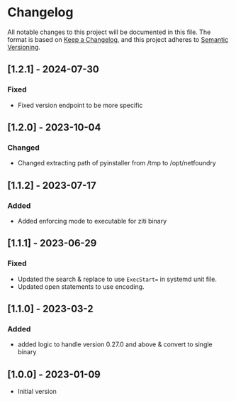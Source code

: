 # Changelog

All notable changes to this project will be documented in this file. The format is based on [Keep a Changelog](https://keepachangelog.com/en/1.0.0/), and this project adheres to [Semantic Versioning](https://semver.org/spec/v2.0.0.html).

## [1.2.1] - 2024-07-30

### Fixed

- Fixed version endpoint to be more specific

## [1.2.0] - 2023-10-04

### Changed

- Changed extracting path of pyinstaller from /tmp to /opt/netfoundry


## [1.1.2] - 2023-07-17

### Added

- Added enforcing mode to executable for ziti binary

## [1.1.1] - 2023-06-29

### Fixed

- Updated the search & replace to use `ExecStart=` in systemd unit file.
- Updated open statements to use encoding.

## [1.1.0] - 2023-03-2

### Added 

- added logic to handle version 0.27.0 and above & convert to single binary 


## [1.0.0] - 2023-01-09

- Initial version
